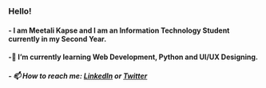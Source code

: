 ### Hello!

<!--
**meetalik8/meetalik8** is a ✨ _special_ ✨ repository because its `README.md` (this file) appears on your GitHub profile.

Here are some ideas to get you started:
-->
#### - I am Meetali Kapse and I am an Information Technology Student currently in my Second Year.
#### -🌱 I’m currently learning Web Development, Python and UI/UX Designing.
##### - 📫 How to reach me: [LinkedIn]( https://www.linkedin.com/in/meetalikapse/) or [Twitter](https://twitter.com/meetsshutup)
